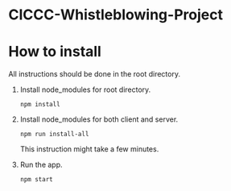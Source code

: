 # CICCC-Whistleblowing-Project


# How to install
All instructions should be done in the root directory.  

1. Install node_modules for root directory.   
    ```
    npm install
    ```  

2. Install node_modules for both client and server.  
    ```
    npm run install-all
    ```  
    This instruction might take a few minutes.  

3. Run the app.  
    ```
    npm start
    ```  
